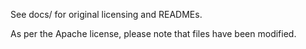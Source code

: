 See docs/ for original licensing and READMEs.

As per the Apache license, please note that files have been modified.
